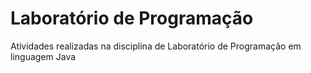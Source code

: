 # Laboratório de Programação
Atividades realizadas na disciplina de Laboratório de Programação em linguagem Java
